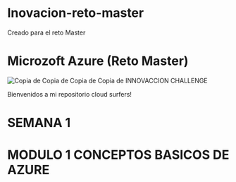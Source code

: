 # Inovacion-reto-master
Creado para el reto Master
# Microzoft Azure (Reto Master)
![Copia de Copia de Copia de Copia de INNOVACCION CHALLENGE](https://user-images.githubusercontent.com/86863968/125916248-2fea82c4-fa0b-4ab8-a51c-232ffcdfe5f0.png)

Bienvenidos a mi repositorio cloud surfers!

# SEMANA 1
# MODULO 1 CONCEPTOS BASICOS DE AZURE
